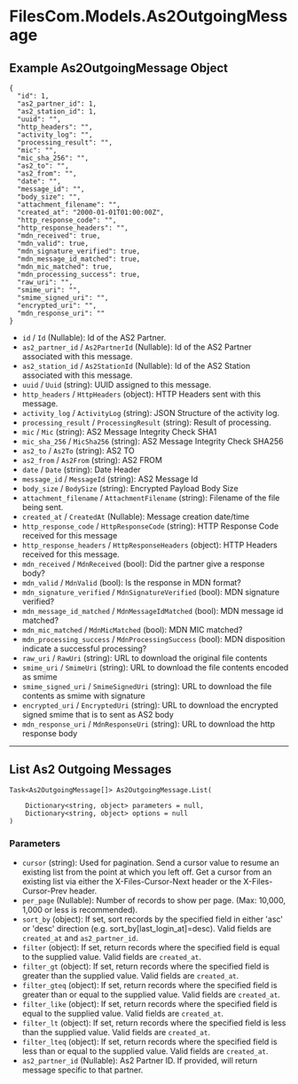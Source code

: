 # FilesCom.Models.As2OutgoingMessage

## Example As2OutgoingMessage Object

```
{
  "id": 1,
  "as2_partner_id": 1,
  "as2_station_id": 1,
  "uuid": "",
  "http_headers": "",
  "activity_log": "",
  "processing_result": "",
  "mic": "",
  "mic_sha_256": "",
  "as2_to": "",
  "as2_from": "",
  "date": "",
  "message_id": "",
  "body_size": "",
  "attachment_filename": "",
  "created_at": "2000-01-01T01:00:00Z",
  "http_response_code": "",
  "http_response_headers": "",
  "mdn_received": true,
  "mdn_valid": true,
  "mdn_signature_verified": true,
  "mdn_message_id_matched": true,
  "mdn_mic_matched": true,
  "mdn_processing_success": true,
  "raw_uri": "",
  "smime_uri": "",
  "smime_signed_uri": "",
  "encrypted_uri": "",
  "mdn_response_uri": ""
}
```

* `id` / `Id`  (Nullable<Int64>): Id of the AS2 Partner.
* `as2_partner_id` / `As2PartnerId`  (Nullable<Int64>): Id of the AS2 Partner associated with this message.
* `as2_station_id` / `As2StationId`  (Nullable<Int64>): Id of the AS2 Station associated with this message.
* `uuid` / `Uuid`  (string): UUID assigned to this message.
* `http_headers` / `HttpHeaders`  (object): HTTP Headers sent with this message.
* `activity_log` / `ActivityLog`  (string): JSON Structure of the activity log.
* `processing_result` / `ProcessingResult`  (string): Result of processing.
* `mic` / `Mic`  (string): AS2 Message Integrity Check SHA1
* `mic_sha_256` / `MicSha256`  (string): AS2 Message Integrity Check SHA256
* `as2_to` / `As2To`  (string): AS2 TO
* `as2_from` / `As2From`  (string): AS2 FROM
* `date` / `Date`  (string): Date Header
* `message_id` / `MessageId`  (string): AS2 Message Id
* `body_size` / `BodySize`  (string): Encrypted Payload Body Size
* `attachment_filename` / `AttachmentFilename`  (string): Filename of the file being sent.
* `created_at` / `CreatedAt`  (Nullable<DateTime>): Message creation date/time
* `http_response_code` / `HttpResponseCode`  (string): HTTP Response Code received for this message
* `http_response_headers` / `HttpResponseHeaders`  (object): HTTP Headers received for this message.
* `mdn_received` / `MdnReceived`  (bool): Did the partner give a response body?
* `mdn_valid` / `MdnValid`  (bool): Is the response in MDN format?
* `mdn_signature_verified` / `MdnSignatureVerified`  (bool): MDN signature verified?
* `mdn_message_id_matched` / `MdnMessageIdMatched`  (bool): MDN message id matched?
* `mdn_mic_matched` / `MdnMicMatched`  (bool): MDN MIC matched?
* `mdn_processing_success` / `MdnProcessingSuccess`  (bool): MDN disposition indicate a successful processing?
* `raw_uri` / `RawUri`  (string): URL to download the original file contents
* `smime_uri` / `SmimeUri`  (string): URL to download the file contents encoded as smime
* `smime_signed_uri` / `SmimeSignedUri`  (string): URL to download the file contents as smime with signature
* `encrypted_uri` / `EncryptedUri`  (string): URL to download the encrypted signed smime that is to sent as AS2 body
* `mdn_response_uri` / `MdnResponseUri`  (string): URL to download the http response body


---

## List As2 Outgoing Messages

```
Task<As2OutgoingMessage[]> As2OutgoingMessage.List(
    
    Dictionary<string, object> parameters = null,
    Dictionary<string, object> options = null
)
```

### Parameters

* `cursor` (string): Used for pagination.  Send a cursor value to resume an existing list from the point at which you left off.  Get a cursor from an existing list via either the X-Files-Cursor-Next header or the X-Files-Cursor-Prev header.
* `per_page` (Nullable<Int64>): Number of records to show per page.  (Max: 10,000, 1,000 or less is recommended).
* `sort_by` (object): If set, sort records by the specified field in either 'asc' or 'desc' direction (e.g. sort_by[last_login_at]=desc). Valid fields are `created_at` and `as2_partner_id`.
* `filter` (object): If set, return records where the specified field is equal to the supplied value. Valid fields are `created_at`.
* `filter_gt` (object): If set, return records where the specified field is greater than the supplied value. Valid fields are `created_at`.
* `filter_gteq` (object): If set, return records where the specified field is greater than or equal to the supplied value. Valid fields are `created_at`.
* `filter_like` (object): If set, return records where the specified field is equal to the supplied value. Valid fields are `created_at`.
* `filter_lt` (object): If set, return records where the specified field is less than the supplied value. Valid fields are `created_at`.
* `filter_lteq` (object): If set, return records where the specified field is less than or equal to the supplied value. Valid fields are `created_at`.
* `as2_partner_id` (Nullable<Int64>): As2 Partner ID.  If provided, will return message specific to that partner.
